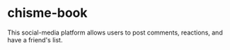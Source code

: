 # chisme-book
This social-media platform allows users to post comments, reactions, and have a friend's list.
